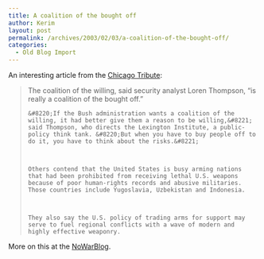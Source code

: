 ```yaml
---
title: A coalition of the bought off
author: Kerim
layout: post
permalink: /archives/2003/02/03/a-coalition-of-the-bought-off/
categories:
  - Old Blog Import
---
```

An interesting article from the <a href="http://www.chicagotribune.com/news/nationworld/chi-0302020352feb02,1,3360601.story?coll=chi%2Dnews%2Dhed" onclick="_gaq.push(['_trackEvent', 'outbound-article', 'http://www.chicagotribune.com/news/nationworld/chi-0302020352feb02,1,3360601.story?coll=chi%2Dnews%2Dhed', 'Chicago Tribute']);" >Chicago Tribute</a>:


>   The coalition of the willing, said security analyst Loren Thompson, &#8220;is really a coalition of the bought off.&#8221; 
>   
>   
>     &#8220;If the Bush administration wants a coalition of the willing, it had better give them a reason to be willing,&#8221; said Thompson, who directs the Lexington Institute, a public-policy think tank. &#8220;But when you have to buy people off to do it, you have to think about the risks.&#8221;
>   
>   
>   
>     Others contend that the United States is busy arming nations that had been prohibited from receiving lethal U.S. weapons because of poor human-rights records and abusive militaries. Those countries include Yugoslavia, Uzbekistan and Indonesia.
>   
>   
>   
>     They also say the U.S. policy of trading arms for support may serve to fuel regional conflicts with a wave of modern and highly effective weaponry.
>   


More on this at the <a href="http://www.nowarblog.org/archives/000693.html#000693" onclick="_gaq.push(['_trackEvent', 'outbound-article', 'http://www.nowarblog.org/archives/000693.html#000693', 'NoWarBlog']);" >NoWarBlog</a>.

